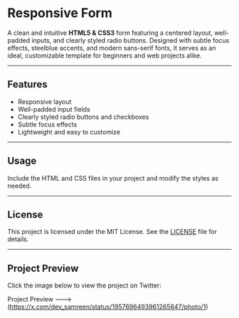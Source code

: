 # Responsive Form

A clean and intuitive **HTML5 & CSS3** form featuring a centered layout, well-padded inputs, and clearly styled radio buttons. Designed with subtle focus effects, steelblue accents, and modern sans-serif fonts, it serves as an ideal, customizable template for beginners and web projects alike.

---

## Features

- Responsive layout  
- Well-padded input fields  
- Clearly styled radio buttons and checkboxes  
- Subtle focus effects  
- Lightweight and easy to customize

---

## Usage

Include the HTML and CSS files in your project and modify the styles as needed.

---

## License

This project is licensed under the MIT License. See the [LICENSE](LICENSE) file for details.

---

## Project Preview

Click the image below to view the project on Twitter:

Project Preview ---> (https://x.com/dev_samreen/status/1957696493961265647/photo/1)
